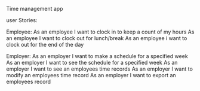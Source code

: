 Time management app

user Stories:

Employee:
As an employee I want to clock in to keep a count of my hours
As an employee I want to clock out for lunch/break
As an employee i want to clock out for the end of the day

Employer:
As an employer I want to make a schedule for a specified week
As an employer I want to see the schedule for a specified week
As an employer I want to see an employees time records
As an employer I want to modify an employees time record
As an employer I want to export an employees record
